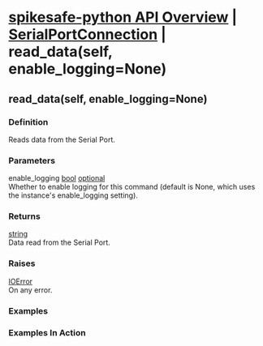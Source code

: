 # [spikesafe-python API Overview](/spikesafe_python_lib_docs/README.md) | [SerialPortConnection](/spikesafe_python_lib_docs/SerialPortConnection/README.md) | read_data(self, enable_logging=None)

## read_data(self, enable_logging=None)

### Definition
Reads data from the Serial Port.

### Parameters
enable_logging [bool](https://docs.python.org/3/library/stdtypes.html#boolean-values) [optional](https://docs.python.org/3/library/typing.html#typing.Optional)  
Whether to enable logging for this command (default is None, which uses the instance's enable_logging setting).

### Returns
[string](https://docs.python.org/3/library/string.html)  
Data read from the Serial Port.

### Raises
[IOError](https://docs.python.org/3/library/exceptions.html#IOError)  
On any error.

### Examples

### Examples In Action